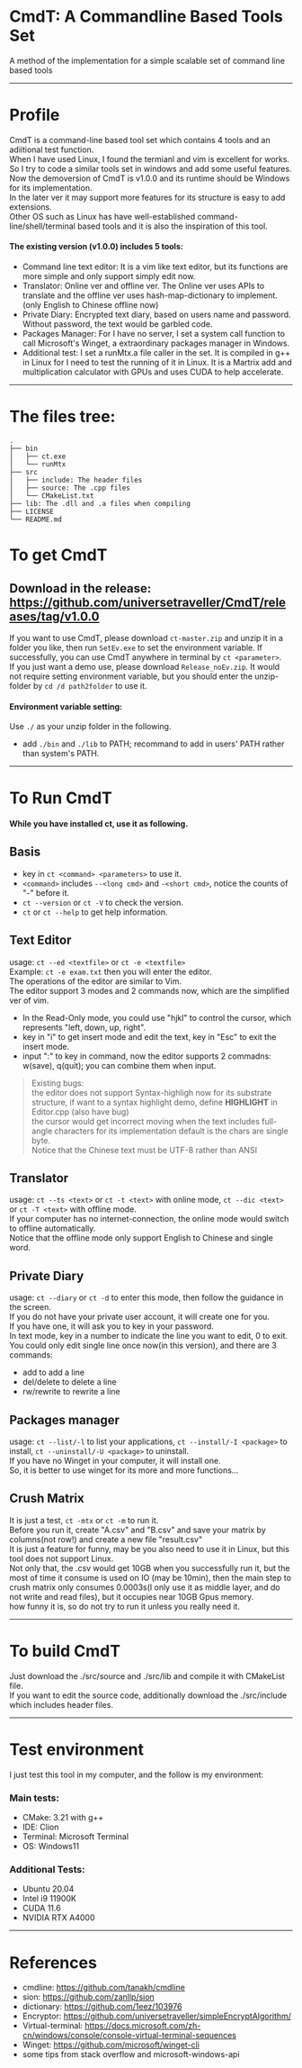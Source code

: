 # CmdT: A Commandline Based Tools Set  
A method  of the implementation for a simple scalable set  of command line based tools  

---
# Profile
CmdT is a command-line based tool set which contains 4 tools and an adiitional test function.  
When I have used Linux, I found the termianl and vim is excellent for works. So I try to code a similar tools set in windows and add some useful features.  
Now the demoversion of CmdT is v1.0.0 and its runtime should be Windows for its implementation.  
In the later ver it may support more features for its structure is easy to add extensions.   
Other OS such as Linux has have well-established command-line/shell/terminal based tools and it is also the inspiration of this tool.  
#### The existing version (v1.0.0) includes 5 tools:  
* Command line text editor: It is a vim like text editor, but its functions are more simple and only support simply edit now.  
* Translator: Online ver and offline ver. The Online ver uses APIs to translate and the offline ver uses hash-map-dictionary to implement. (only English to Chinese offline now)  
* Private Diary: Encrypted text diary, based on users name and password. Without password, the text would be garbled code.  
* Packages Manager: For I have no server, I set a system call function to call Microsoft's Winget, a extraordinary packages manager in Windows.  
* Additional test: I set a runMtx.a file caller in the set. It is compiled in g++ in Linux for I need to test the running of it in Linux. It is a Martrix add and multiplication calculator with GPUs and uses CUDA to help accelerate.  
---  
# The files tree:  
```
.
├── bin
│   ├── ct.exe
│   └── runMtx
├── src
│   ├── include: The header files
│   ├── source: The .cpp files
│   └── CMakeList.txt
├── lib: The .dll and .a files when compiling  
├── LICENSE
└── README.md
```
# To get CmdT  
## Download in the release: https://github.com/universetraveller/CmdT/releases/tag/v1.0.0  
If you want to use CmdT, please download `ct-master.zip` and unzip it in a folder you like, then run `SetEv.exe` to set the environment variable. If successfully, you can use CmdT anywhere in terminal by `ct <parameter>`.  
If you just want a demo use, please download `Release_noEv.zip`. It would not require setting environment variable, but you should enter the unzip-folder by `cd /d path2folder` to use it.  
#### Environment variable setting:  
Use `./` as your unzip folder in the following.  
* add `./bin` and `./lib` to PATH; recommand to add in users' PATH rather than system's PATH.  
---  
# To Run CmdT  
#### While you have installed ct, use it as following.  
## Basis  
* key in `ct <command> <parameters>` to use it.  
* `<command>` includes `--<long cmd>` and `-<short cmd>`, notice the counts of "-" before it.  
* `ct --version` or `ct -V` to check the version.  
*  `ct` or `ct --help` to get help information.  
## Text Editor  
usage: `ct --ed <textfile>` or `ct -e <textfile>`  
Example: `ct -e exam.txt`
then you will enter the editor.  
The operations of the editor are similar to Vim.  
The editor support 3 modes and 2 commands now, which are the simplified ver of vim.  
* In the Read-Only mode, you could use "hjkl" to control the cursor, which represents "left, down, up, right".  
* key in "i" to get insert mode and edit the text, key in "Esc" to exit the insert mode.  
* input ":" to key in command, now the editor supports 2 commadns: w(save), q(quit); you can combine them when input.  
> Existing bugs:  
> the editor does not support Syntax-highligh now for its substrate structure, if want to a syntax highlight demo, define __HIGHLIGHT__ in Editor.cpp (also have bug)  
> the cursor would get incorrect moving when the text includes full-angle characters for its implementation default is the chars are single byte.  
> Notice that the Chinese text must be UTF-8 rather than ANSI  
## Translator  
usage: `ct --ts <text>` or `ct -t <text>` with online mode, `ct --dic <text>` or `ct -T <text>` with offline mode.  
If your computer has no internet-connection, the online mode would switch to offline automatically.  
Notice that the offline mode only support English to Chinese and single word.  
## Private Diary  
usage: `ct --diary` or `ct -d` to enter this mode, then follow the guidance in the screen.  
If you do not have your private user account, it will create one for you.  
If you have one, it will ask you to key in your password.  
In text mode, key in a number to indicate the line you want to edit, 0 to exit.  
You could only edit single line once now(in this version), and there are 3 commands:  
* add to add a line  
* del/delete to delete a line  
* rw/rewrite to rewrite a line  
## Packages manager  
usage: `ct --list/-l` to list your applications, `ct --install/-I <package>` to install, `ct --uninstall/-U <package>` to uninstall.  
If you have no Winget in your computer, it will install one.  
So, it is better to use winget for its more and more functions...  
## Crush Matrix  
It is just a test, `ct -mtx` or `ct -m` to run it.  
Before you run it, create "A.csv" and "B.csv" and save your matrix by columns(not row!) and create a new file "result.csv"  
It is just a feature for funny, may be you also need to use it in Linux, but this tool does not support Linux.  
Not only that, the .csv would get 10GB when you successfully run it, but the most of time it consume is used on IO (may be 10min), then the main step to crush matrix only consumes 0.0003s(I only use it as middle layer, and do not write and read files), but it occupies near 10GB Gpus memory.  
how funny it is, so do not try to run it unless you really need it.   

---  
# To build CmdT  
Just download the ./src/source and ./src/lib and compile it with CMakeList file.  
If you want to edit the source code, additionally download the ./src/include which includes header files.  

---  
# Test environment  
I just test this tool in my computer, and the follow is my environment:  
### Main tests:  
* CMake: 3.21 with g++  
* IDE: Clion  
* Terminal: Microsoft Terminal  
* OS: Windows11  
### Additional Tests: 
* Ubuntu 20.04  
* Intel i9 11900K  
* CUDA 11.6  
* NVIDIA RTX A4000  
---
# References  
* cmdline: https://github.com/tanakh/cmdline  
* sion: https://github.com/zanllp/sion  
* dictionary: https://github.com/1eez/103976  
* Encryptor: https://github.com/universetraveller/simpleEncryptAlgorithm/
* Virtual-terminal: https://docs.microsoft.com/zh-cn/windows/console/console-virtual-terminal-sequences  
* Winget: https://github.com/microsoft/winget-cli  
* some tips from stack overflow and microsoft-windows-api  
